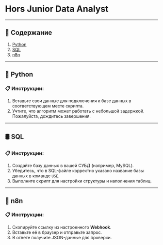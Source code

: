 # Hors Junior Data Analyst

---

## 📂 Содержание
1. [Python](#python)
2. [SQL](#sql)
3. [n8n](#n8n)

---

## 🐍 Python

### 📋 Инструкции:
1. Вставьте свои данные для подключения к базе данных в соответствующем месте скрипта.
2. Учтите, что алгоритм может работать с небольшой задержкой. Пожалуйста, дождитесь завершения.

---

## 🛢️ SQL

### 📋 Инструкции:
1. Создайте базу данных в вашей СУБД (например, MySQL).
2. Убедитесь, что в SQL-файле корректно указано название базы данных в команде `USE`.
3. Выполните скрипт для настройки структуры и наполнения таблиц.

---

## 🔄 n8n

### 📋 Инструкции:
1. Скопируйте ссылку из настроенного **Webhook**.
2. Вставьте её в браузер и отправьте запрос.
3. В ответе получите JSON-данные для проверки.
